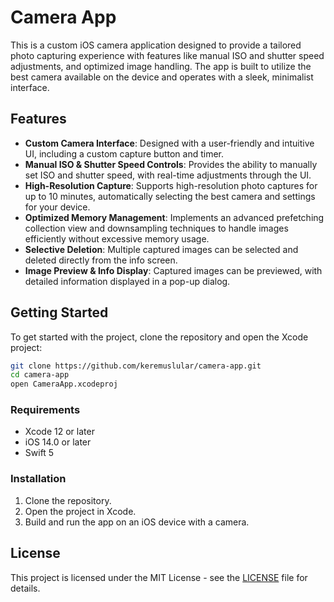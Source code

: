 # Camera App

This is a custom iOS camera application designed to provide a tailored photo capturing experience with features like manual ISO and shutter speed adjustments, and optimized image handling. The app is built to utilize the best camera available on the device and operates with a sleek, minimalist interface.

## Features

- **Custom Camera Interface**: Designed with a user-friendly and intuitive UI, including a custom capture button and timer.
- **Manual ISO & Shutter Speed Controls**: Provides the ability to manually set ISO and shutter speed, with real-time adjustments through the UI.
- **High-Resolution Capture**: Supports high-resolution photo captures for up to 10 minutes, automatically selecting the best camera and settings for your device.
- **Optimized Memory Management**: Implements an advanced prefetching collection view and downsampling techniques to handle images efficiently without excessive memory usage.
- **Selective Deletion**: Multiple captured images can be selected and deleted directly from the info screen.
- **Image Preview & Info Display**: Captured images can be previewed, with detailed information displayed in a pop-up dialog.

## Getting Started

To get started with the project, clone the repository and open the Xcode project:

```bash
git clone https://github.com/keremuslular/camera-app.git
cd camera-app
open CameraApp.xcodeproj
```

### Requirements

- Xcode 12 or later
- iOS 14.0 or later
- Swift 5

### Installation

1. Clone the repository.
2. Open the project in Xcode.
3. Build and run the app on an iOS device with a camera.

## License

This project is licensed under the MIT License - see the [LICENSE](LICENSE) file for details.
